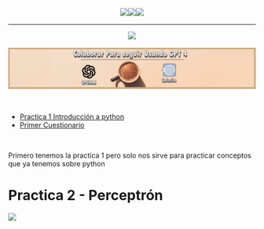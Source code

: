 <div align='center'><img src='https://img.shields.io/badge/contributions-welcome-brightgreen.svg?style=flat'><img src='https://img.shields.io/github/stars/Fabian-Martinez-Rincon/Computabilidad-y-Complejidad'><img src='https://img.shields.io/github/repo-size/Fabian-Martinez-Rincon/Computabilidad-y-Complejidad'>



---
<img src="https://readme-typing-svg.demolab.com?font=Fira+Code&size=30&duration=1200&pause=1000&color=F78E23&center=true&width=635&lines=Deep Learning"/></div>
<img src='./Documentos/Cafecito.png'>

<img src= 'https://github.com/Fabian-Martinez-Rincon/Fabian-Martinez-Rincon/assets/55964635/7eebf649-e558-43e2-ad5f-9977dc5ff3e5' height="10" width="100%">

- [Practica 1 Introducción a python](https://fabian-martinez-rincon.github.io/Deep-Learning/#practica-1-introducci%C3%B3n-a-python)
- [Primer Cuestionario](/Documentos/C1.md)

<img src= 'https://github.com/Fabian-Martinez-Rincon/Fabian-Martinez-Rincon/assets/55964635/7eebf649-e558-43e2-ad5f-9977dc5ff3e5' height="10" width="100%">

Primero tenemos la practica 1 pero solo nos sirve para practicar conceptos que ya tenemos sobre python

# Practica 2 - Perceptrón
<img src='https://cdn.hashnode.com/res/hashnode/image/upload/v1676716030275/3f540ba4-2359-44cc-9cc9-8f6293eb9703.gif?w=1600&h=840&fit=crop&crop=entropy&auto=format,compress&gif-q=60&format=webm'>

